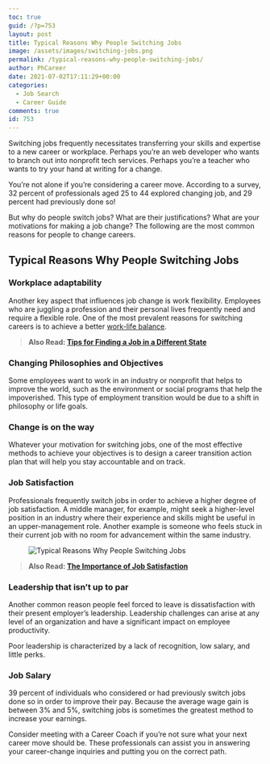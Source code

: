 ```yaml
---
toc: true
guid: /?p=753
layout: post
title: Typical Reasons Why People Switching Jobs
image: /assets/images/switching-jobs.png
permalink: /typical-reasons-why-people-switching-jobs/
author: PhCareer
date: 2021-07-02T17:11:29+00:00
categories:
  - Job Search
  - Career Guide
comments: true
id: 753
---
```

Switching jobs frequently necessitates transferring your skills and expertise to a new career or workplace. Perhaps you&#8217;re an web developer who wants to branch out into nonprofit tech services. Perhaps you&#8217;re a teacher who wants to try your hand at writing for a change.

You&#8217;re not alone if you&#8217;re considering a career move. According to a survey, 32 percent of professionals aged 25 to 44 explored changing job, and 29 percent had previously done so!

But why do people switch jobs? What are their justifications? What are your motivations for making a job change? The following are the most common reasons for people to change careers.

 

## **Typical Reasons Why People Switching Jobs**

 

### **Workplace adaptability**

Another key aspect that influences job change is work flexibility. Employees who are juggling a profession and their personal lives frequently need and require a flexible role. One of the most prevalent reasons for switching careers is to achieve a better [work-life balance](/category/work-life-balance/).

 

<blockquote class="wp-block-quote">
  <p>
    <strong>Also Read: <a href="/tips-for-finding-a-job-in-a-different-state/">Tips for Finding a Job in a Different State</a></strong>
  </p>
</blockquote>

 

### **Changing Philosophies and Objectives**

Some employees want to work in an industry or nonprofit that helps to improve the world, such as the environment or social programs that help the impoverished. This type of employment transition would be due to a shift in philosophy or life goals.

 

### **Change is on the way**

Whatever your motivation for switching jobs, one of the most effective methods to achieve your objectives is to design a career transition action plan that will help you stay accountable and on track.
 
### **Job Satisfaction**

Professionals frequently switch jobs in order to achieve a higher degree of job satisfaction. A middle manager, for example, might seek a higher-level position in an industry where their experience and skills might be useful in an upper-management role. Another example is someone who feels stuck in their current job with no room for advancement within the same industry.


<figure class="wp-block-image size-large">

<img loading="lazy" width="950" height="633" src="/wp-content/uploads/2021/07/Typical-Reasons-Why-People-Switching-Jobs.jpg" alt="Typical Reasons Why People Switching Jobs" class="wp-image-754" srcset="/wp-content/uploads/2021/07/Typical-Reasons-Why-People-Switching-Jobs.jpg 950w, /wp-content/uploads/2021/07/Typical-Reasons-Why-People-Switching-Jobs-300x200.jpg 300w, /wp-content/uploads/2021/07/Typical-Reasons-Why-People-Switching-Jobs-768x512.jpg 768w" sizes="(max-width: 950px) 100vw, 950px" /> </figure> 



<blockquote class="wp-block-quote">
  <p>
    <strong>Also Read: <a href="/the-importance-of-job-satisfaction/">The Importance of Job Satisfaction</a></strong>
  </p>
</blockquote>



### **Leadership that isn&#8217;t up to par**

Another common reason people feel forced to leave is dissatisfaction with their present employer&#8217;s leadership. Leadership challenges can arise at any level of an organization and have a significant impact on employee productivity.

Poor leadership is characterized by a lack of recognition, low salary, and little perks.


### **Job Salary**

39 percent of individuals who considered or had previously switch jobs done so in order to improve their pay. Because the average wage gain is between 3% and 5%, switching jobs is sometimes the greatest method to increase your earnings.

Consider meeting with a Career Coach if you&#8217;re not sure what your next career move should be. These professionals can assist you in answering your career-change inquiries and putting you on the correct path. 


